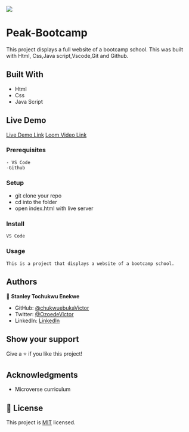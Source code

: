 ![](https://img.shields.io/badge/Microverse-blueviolet)

# Peak-Bootcamp
>
This project displays a full website of a bootcamp school. This was built with Html, Css,Java script,Vscode,Git and Github. 


## Built With

- Html
- Css
- Java Script

## Live Demo

[Live Demo Link](https://enekwestanley.github.io/Peak-Bootcamp/)
[Loom Video Link](https://www.loom.com/share/cb167c65975143c48f9faff746b787a4)


### Prerequisites
    - VS Code
    -Github

### Setup
   - git clone your repo
   - cd into the folder
   - open index.html with live server

### Install
    VS Code

### Usage
    This is a project that displays a website of a bootcamp school.


## Authors

👤 **Stanley Tochukwu Enekwe**

- GitHub: [@chukwuebukaVictor](https://github.com/Enekwestanley)
- Twitter: [@OzoedeVictor](https://twitter.com/tochukwu87)
- LinkedIn: [LinkedIn](https://www.linkedin.com/in/stanley-enekwe-285104230/)

## Show your support

Give a ⭐️ if you like this project!

## Acknowledgments

- Microverse curriculum


## 📝 License

This project is [MIT](./MIT.md) licensed.